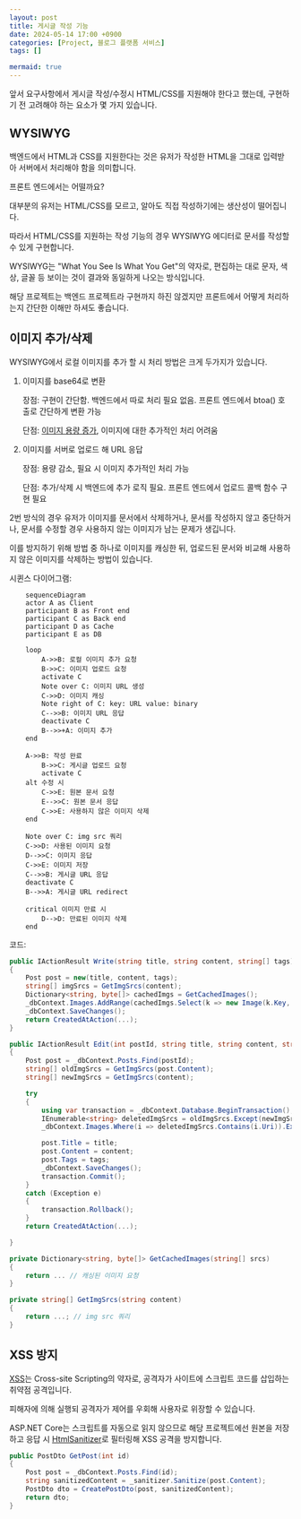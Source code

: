 ```yaml
---
layout: post
title: 게시글 작성 기능
date: 2024-05-14 17:00 +0900
categories: [Project, 블로그 플랫폼 서비스]
tags: []

mermaid: true
---
```


앞서 요구사항에서 게시글 작성/수정시 HTML/CSS를 지원해야 한다고 했는데, 구현하기 전 고려해야 하는 요소가 몇 가지 있습니다.

## WYSIWYG

백엔드에서 HTML과 CSS를 지원한다는 것은 유저가 작성한 HTML을 그대로 입력받아 서버에서 처리해야 함을 의미합니다.

프론트 엔드에서는 어떨까요?

대부분의 유저는 HTML/CSS를 모르고, 알아도 직접 작성하기에는 생산성이 떨어집니다.

따라서 HTML/CSS를 지원하는 작성 기능의 경우 WYSIWYG 에디터로 문서를 작성할 수 있게 구현합니다.

WYSIWYG는 "What You See Is What You Get"의 약자로, 편집하는 대로 문자, 색상, 글꼴 등 보이는 것이 결과와 동일하게 나오는 방식입니다.

해당 프로젝트는 백엔드 프로젝트라 구현까지 하진 않겠지만 프론트에서 어떻게 처리하는지 간단한 이해만 하셔도 좋습니다.

## 이미지 추가/삭제

WYSIWYG에서 로컬 이미지를 추가 할 시 처리 방법은 크게 두가지가 있습니다.

1. 이미지를 base64로 변환

    장점: 구현이 간단함. 백엔드에서 따로 처리 필요 없음. 프론트 엔드에서 btoa() 호출로 간단하게 변환 가능

    단점: [이미지 용량 증가](https://developer.mozilla.org/en-US/docs/Glossary/Base64), 이미지에 대한 추가적인 처리 어려움

2. 이미지를 서버로 업로드 해 URL 응답

    장점: 용량 감소, 필요 시 이미지 추가적인 처리 가능

    단점: 추가/삭제 시 백엔드에 추가 로직 필요. 프론트 엔드에서 업로드 콜백 함수 구현 필요

2번 방식의 경우 유저가 이미지를 문서에서 삭제하거나, 문서를 작성하지 않고 중단하거나, 문서를 수정할 경우 사용하지 않는 이미지가 남는 문제가 생깁니다.

이를 방지하기 위해 방법 중 하나로 이미지를 캐싱한 뒤, 업로드된 문서와 비교해 사용하지 않은 이미지를 삭제하는 방법이 있습니다.

시퀸스 다이어그램:

```mermaid
    sequenceDiagram
    actor A as Client
    participant B as Front end
    participant C as Back end
    participant D as Cache
    participant E as DB

    loop
        A->>B: 로컬 이미지 추가 요청
        B->>C: 이미지 업로드 요청
        activate C
        Note over C: 이미지 URL 생성
        C->>D: 이미지 캐싱
        Note right of C: key: URL value: binary
        C-->>B: 이미지 URL 응답
        deactivate C
        B-->>+A: 이미지 추가
    end

    A->>B: 작성 완료
        B->>C: 게시글 업로드 요청
        activate C
    alt 수정 시
        C->>E: 원본 문서 요청
        E-->>C: 원본 문서 응답
        C->>E: 사용하지 않은 이미지 삭제
    end
    
    Note over C: img src 쿼리
    C->>D: 사용된 이미지 요청
    D-->>C: 이미지 응답
    C->>E: 이미지 저장
    C-->>B: 게시글 URL 응답
    deactivate C
    B-->>A: 게시글 URL redirect

    critical 이미지 만료 시
        D-->D: 만료된 이미지 삭제
    end
```

코드:
```csharp
public IActionResult Write(string title, string content, string[] tags)
{
    Post post = new(title, content, tags);
    string[] imgSrcs = GetImgSrcs(content);
    Dictionary<string, byte[]> cachedImgs = GetCachedImages();
    _dbContext.Images.AddRange(cachedImgs.Select(k => new Image(k.Key, k.Value)));
    _dbContext.SaveChanges();
    return CreatedAtAction(...);
}

public IActionResult Edit(int postId, string title, string content, string[] tags)
{
    Post post = _dbContext.Posts.Find(postId);
    string[] oldImgSrcs = GetImgSrcs(post.Content);
    string[] newImgSrcs = GetImgSrcs(content);

    try 
    {
        using var transaction = _dbContext.Database.BeginTransaction();
        IEnumerable<string> deletedImgSrcs = oldImgSrcs.Except(newImgSrcs);
        _dbContext.Images.Where(i => deletedImgSrcs.Contains(i.Uri)).ExecuteDelete();

        post.Title = title;
        post.Content = content;
        post.Tags = tags;
        _dbContext.SaveChanges();
        transaction.Commit();
    }
    catch (Exception e)
    {
        transaction.Rollback();
    }
    return CreatedAtAction(...);

}

private Dictionary<string, byte[]> GetCachedImages(string[] srcs)
{
    return ... // 캐싱된 이미지 요청
}

private string[] GetImgSrcs(string content)
{
    return ...; // img src 쿼리
}
```

## XSS 방지

[XSS](https://developer.mozilla.org/ko/docs/Glossary/Cross-site_scripting)는 Cross-site Scripting의 약자로, 공격자가 사이트에 스크립트 코드를 삽입하는 취약점 공격입니다.

피해자에 의해 실행되 공격자가 제어를 우회해 사용자로 위장할 수 있습니다.

ASP.NET Core는 스크립트를 자동으로 읽지 않으므로 해당 프로젝트에선 원본을 저장하고 응답 시 [HtmlSanitizer](https://github.com/mganss/HtmlSanitizer)로 필터링해 XSS 공격을 방지합니다.

```csharp
public PostDto GetPost(int id) 
{
    Post post = _dbContext.Posts.Find(id);
    string sanitizedContent = _sanitizer.Sanitize(post.Content);
    PostDto dto = CreatePostDto(post, sanitizedContent);
    return dto;
}
```
